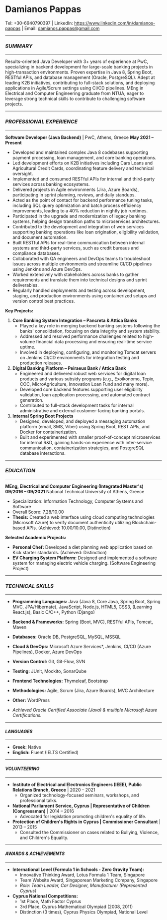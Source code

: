 # Damianos Pappas
Tel: +30-6940790397 | LinkedIn: https://www.linkedin.com/in/damianos-pappas | Email: damianos.pappas@gmail.com
________________________________________

### *SUMMARY*
________________________________________
Results-oriented Java Developer with 3+ years of experience at PwC, specializing in backend development for large-scale banking projects in high-transaction environments. Proven expertise in Java 8, Spring Boot, RESTful APIs, and database management (Oracle, PostgreSQL). Adept at leading K2B initiatives, contributing to full-stack solutions, and deploying applications in Agile/Scrum settings using CI/CD pipelines. MEng in Electrical and Computer Engineering graduate from NTUA, eager to leverage strong technical skills to contribute to challenging software projects.

________________________________________
### *PROFESSIONAL EXPERIENCE*
________________________________________

**Software Developer (Java Backend)** | PwC, Athens, Greece                               **May 2021 – Present**

* Developed and maintained complex Java 8 codebases supporting payment processing, loan management, and core banking operations.
* Led development efforts on K2B initiatives including Cars Loans and Agricultural Credit Cards, coordinating feature delivery and technical oversight.
* Implemented and consumed RESTful APIs for internal and third-party services across banking ecosystems.
* Delivered projects in Agile environments (Jira, Azure Boards), participating in sprint planning, reviews, and daily standups.
* Acted as the point of contact for backend performance tuning tasks, including SQL query optimization and batch process efficiency improvements, leading to a 40% reduction in nightly job runtimes.
* Participated in the upgrade and modernization of legacy banking systems, helping design transition paths to microservices architectures.
* Contributed to the development and integration of web services supporting banking operations like loan origination, eligibility validation, and document automation.
* Built RESTful APIs for real-time communication between internal systems and third-party services, such as credit bureaus and compliance databases.
* Collaborated with QA engineers and DevOps teams to troubleshoot issues across multiple environments and streamline CI/CD pipelines using Jenkins and Azure DevOps.
* Worked extensively with stakeholders across banks to gather requirements and translate them into technical designs and sprint deliverables.
* Regularly handled deployments and testing across development, staging, and production environments using containerized setups and version control best practices.

**Key Projects:**

1.  **Core Banking System Integration – Pancreta & Attica Banks**
    *   Played a key role in merging backend banking systems following the banks' consolidation, focusing on data integrity and system stability.
    *   Addressed and resolved performance challenges related to high-volume financial data processing and ensuring real-time service uptime.
    *   Involved in deploying, configuring, and monitoring Tomcat servers on Jenkins CI/CD environments for integration testing and production releases.
2.  **Digital Banking Platform – Peiraeus Bank / Attica Bank**
    *   Engineered and delivered robust web services for digital loan products and various subsidy programs (e.g., Exoikonomo, Tepix, COC, MicroAgriculture, Innovation Loan Fund and many more).
    *   Developed core backend features supporting user eligibility validation, loan application processing, and automated contract generation.
    *   Contributed to full-stack development tasks for internal administrative and external customer-facing banking portals.
3.  **Internal Spring Boot Projects**
    *   Designed, developed, and deployed a messaging automation platform (email, SMS, Viber) using Spring Boot, REST APIs, and Docker for containerization.
    *   Built and experimented with smaller proof-of-concept microservices for internal R&D, gaining hands-on experience with inter-service communication, containerization strategies, and PostgreSQL database interactions.

________________________________________
### *EDUCATION*
________________________________________

**MEng, Electrical and Computer Engineering (Integrated Master's)**                       **09/2016 – 09/2021**
National Technical University of Athens, Greece
*   Specialization: Information Technology, Computer Systems and Software
*   Overall Score: 7.28/10.00
*   **Thesis:** Created a web interface using cloud computing technologies (Microsoft Azure) to verify document authenticity utilizing Blockchain-based APIs. (Achieved: 10.00/10.00, Distinction)

**Selected Academic Projects:**
*   **Personal Chef:** Developed a diet planning web application based on Kick starter standards. (Achieved: Distinction)
*   **EV Charging System Platform:** Designed and implemented a software system for managing electric vehicle charging. (Software Engineering Project)

________________________________________
### *TECHNICAL SKILLS*
________________________________________

*   **Programming Languages:** Java (Java 8, Core Java, Spring Boot, Spring MVC, JPA/Hibernate), JavaScript, Node.js, HTML5, CSS3, (Learning React.js), Basic C/C++, Python (Django)
*   **Backend & Frameworks:** Spring (Boot, MVC), RESTful APIs, Tomcat, Maven
*   **Databases:** Oracle DB, PostgreSQL, MySQL, MSSQL
*   **Cloud & DevOps:** Microsoft Azure Services*, Jenkins, CI/CD (Azure Pipelines), Docker, Azure DevOps
*   **Version Control:** Git, Git-Flow, SVN
*   **Testing:** JUnit, Mockito, SonarQube
*   **Frontend Technologies:** Thymeleaf, Bootstrap
*   **Methodologies:** Agile, Scrum (Jira, Azure Boards), MVC Architecture
*   **Other:** WordPress

*   *Achieved Oracle Certified Associate (Java) & multiple Microsoft Azure Certifications.*

________________________________________
#### *LANGUAGES*
________________________________________
*   **Greek:** Native
*   **English:** Fluent (IELTS Certified)

________________________________________
#### *VOLUNTEERING*
________________________________________
*   **Institute of Electrical and Electronics Engineers (IEEE), Public Relations Branch, Greece** | 2020 – 2021
    *   Organized technology-focused seminars, workshops, and professional talks.
*   **National Parliament Service, Cyprus | Representative of Children (Congressman)** | 2014 – 2016
    *   Advocated for legislation promoting children's equality of life.
*   **Protection of Children's Rights in Cyprus | Commissioner Consultant** | 2013 – 2015
    *   Consulted the Commissioner on cases related to Bullying, Violence, and Children's Equality.

________________________________________
#### *AWARDS & ACHIEVEMENTS*
________________________________________
*   **International Level (Formula 1 in Schools - Zero Gravity Team):**
    *   Innovative Thinking Award, Lotus Formula 1 Team, Singapore
    *   Team Website Award, Singaporean Marketing Company, Singapore
    *   *Role: Team Leader, Car Designer, Manufacturer (Represented Cyprus)*
*   **Cyprus National Competitions:**
    *   1st Place, Math Factor Cyprus
    *   3rd Place, Cyprus Mathematical Olympiad (2008, 2011)
    *   Distinction (3 times), Cyprus Physics Olympiad, National Level
